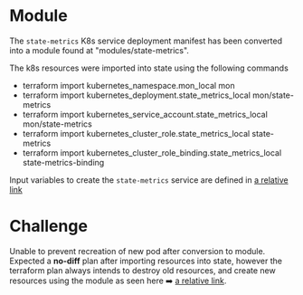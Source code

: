 # Module

The `state-metrics` K8s service deployment manifest has been converted into a module found at "modules/state-metrics".

The k8s resources were imported into state using the following commands
- terraform import kubernetes_namespace.mon_local mon
- terraform import kubernetes_deployment.state_metrics_local mon/state-metrics
- terraform import kubernetes_service_account.state_metrics_local mon/state-metrics
- terraform import kubernetes_cluster_role.state_metrics_local state-metrics
- terraform import kubernetes_cluster_role_binding.state_metrics_local state-metrics-binding

Input variables to create the `state-metrics` service are defined in [a relative link](main.tf) 


# Challenge

Unable to prevent recreation of new pod after conversion to module. Expected a **no-diff** plan after importing resources into state, however the terraform plan always intends to destroy old resources, and create new resources using the module as seen here :arrow_right: [a relative link](tfplan-output-post-import.txt).


